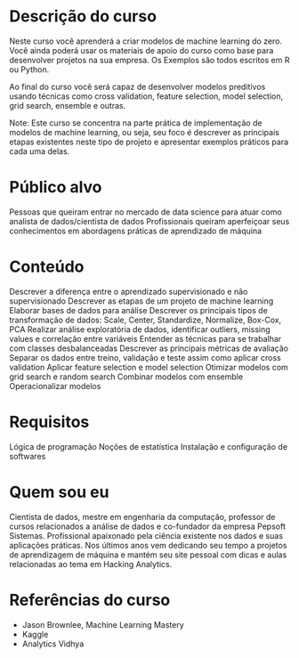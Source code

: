 # Descrição do curso
Neste curso você aprenderá a criar modelos de machine learning do zero. Você ainda poderá usar os materiais de apoio do curso como base para desenvolver projetos na sua empresa. Os Exemplos são todos escritos em R ou Python.

Ao final do curso você será capaz de desenvolver modelos preditivos usando técnicas como cross validation, feature selection, model selection, grid search, ensemble e outras. 

Note: Este curso se concentra na parte prática de implementação de modelos de machine learning, ou seja, seu foco é descrever as principais etapas existentes neste tipo de projeto e apresentar exemplos práticos para cada uma delas.

# Público alvo
Pessoas que queiram entrar no mercado de data science para atuar como analista de dados/cientista de dados
Profissionais queiram aperfeiçoar seus conhecimentos em abordagens práticas de aprendizado de máquina

# Conteúdo
Descrever a diferença entre o aprendizado supervisionado e não supervisionado
Descrever as etapas de um projeto de machine learning
Elaborar bases de dados para análise
Descrever os principais tipos de transformação de dados: Scale, Center, Standardize, Normalize, Box-Cox, PCA
Realizar análise exploratória de dados, identificar outliers, missing values e correlação entre variáveis
Entender as técnicas para se trabalhar com classes desbalanceadas
Descrever as principais métricas de avaliação
Separar os dados entre treino, validação e teste assim como aplicar cross validation
Aplicar feature selection e model selection
Otimizar modelos com grid search e random search
Combinar modelos com ensemble
Operacionalizar modelos

# Requisitos
Lógica de programação
Noções de estatística
Instalação e configuração de softwares

# Quem sou eu
Cientista de dados, mestre em engenharia da computação, professor de cursos relacionados a análise de dados e co-fundador da empresa Pepsoft Sistemas. Profissional apaixonado pela ciência existente nos dados e suas aplicações práticas.
Nos últimos anos vem dedicando seu tempo a projetos de aprendizagem de máquina e mantém seu site pessoal com dicas e aulas relacionadas ao tema em Hacking Analytics.

# Referências do curso
- Jason Brownlee, Machine Learning Mastery
- Kaggle
- Analytics Vidhya
